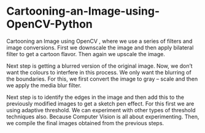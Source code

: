 # Cartooning-an-Image-using-OpenCV-Python

Cartooning an Image using OpenCV , where we use a series of filters and image conversions.
First we downscale the image and then apply bilateral filter to get a cartoon flavor. Then again we upscale the image.

Next step is getting a blurred version of the original image. Now, we don’t want the colours to interfere in this process. We only want the blurring of the boundaries. For this, we first convert the image to gray – scale and then we apply the media blur filter.

Next step is to identify the edges in the image and then add this to the previously modified images to get a sketch pen effect. For this first we are using adaptive threshold. We can experiment with other types of threshold techniques also. Because Computer Vision is all about experimenting. Then, we compile the final images obtained from the previous steps.
